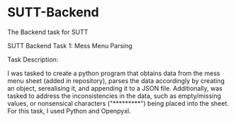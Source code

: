 # SUTT-Backend
The Backend task for SUTT

SUTT Backend Task 1: Mess Menu Parsing

Task Description:

I was tasked to create a python program that obtains data from the mess menu sheet (added in repository), parses the data accordingly by creating an object, serealising it, and appending it to a JSON file. Additionally, was tasked to address the inconsistencies in the data, such as empty/missing values, or nonsensical characters ("*********") being placed into the sheet. For this task, I used Python and Openpyxl.



